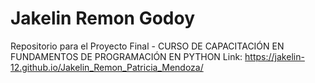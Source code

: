 # Jakelin Remon Godoy
Repositorio para el Proyecto Final - CURSO DE CAPACITACIÓN EN FUNDAMENTOS DE PROGRAMACIÓN EN PYTHON
Link:  https://jakelin-12.github.io/Jakelin_Remon_Patricia_Mendoza/
